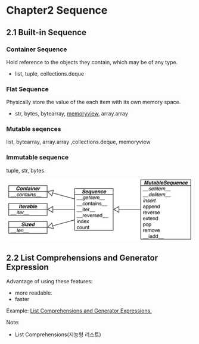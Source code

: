 # Chapter2 Sequence

## 2.1 Built-in Sequence
### Container Sequence 
 Hold reference to the objects they contain, which may be of any type.
- list, tuple, collections.deque
### Flat Sequence 
Physically store the value of the each item with its own memory space.
- str, bytes, bytearray, [memoryview](https://docs.python.org/ko/3/c-api/memoryview.html), array.array

### Mutable seqences
list, bytearray, array.array ,collections.deque, memoryview

### Immutable sequence
tuple, str, bytes.

![mutable_vs_immutable](image/figure0201_mutable_imutable.png "mutable vs immutable")

## 2.2 List Comprehensions and Generator Expression

Advantage of using these features:
- more readable.
- faster

Example: 
[List Comprehensions and Generator Expressions.](0202list_comprehensions_and_generator_expression.ipynb)

Note: 
- List Comprehensions(지능형 리스트)